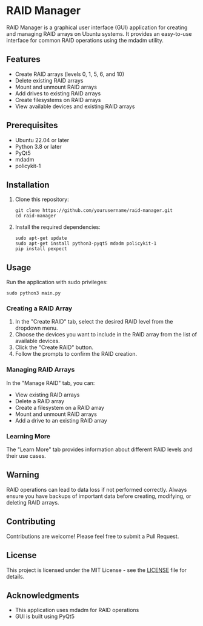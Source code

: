 # RAID Manager

RAID Manager is a graphical user interface (GUI) application for creating and managing RAID arrays on Ubuntu systems. It provides an easy-to-use interface for common RAID operations using the mdadm utility.

## Features

- Create RAID arrays (levels 0, 1, 5, 6, and 10)
- Delete existing RAID arrays
- Mount and unmount RAID arrays
- Add drives to existing RAID arrays
- Create filesystems on RAID arrays
- View available devices and existing RAID arrays

## Prerequisites

- Ubuntu 22.04 or later
- Python 3.8 or later
- PyQt5
- mdadm
- policykit-1

## Installation

1. Clone this repository:
   ```
   git clone https://github.com/yourusername/raid-manager.git
   cd raid-manager
   ```

2. Install the required dependencies:
   ```
   sudo apt-get update
   sudo apt-get install python3-pyqt5 mdadm policykit-1
   pip install pexpect
   ```

## Usage

Run the application with sudo privileges:

```
sudo python3 main.py
```

### Creating a RAID Array

1. In the "Create RAID" tab, select the desired RAID level from the dropdown menu.
2. Choose the devices you want to include in the RAID array from the list of available devices.
3. Click the "Create RAID" button.
4. Follow the prompts to confirm the RAID creation.

### Managing RAID Arrays

In the "Manage RAID" tab, you can:

- View existing RAID arrays
- Delete a RAID array
- Create a filesystem on a RAID array
- Mount and unmount RAID arrays
- Add a drive to an existing RAID array

### Learning More

The "Learn More" tab provides information about different RAID levels and their use cases.

## Warning

RAID operations can lead to data loss if not performed correctly. Always ensure you have backups of important data before creating, modifying, or deleting RAID arrays.

## Contributing

Contributions are welcome! Please feel free to submit a Pull Request.

## License

This project is licensed under the MIT License - see the [LICENSE](LICENSE) file for details.

## Acknowledgments

- This application uses mdadm for RAID operations
- GUI is built using PyQt5
